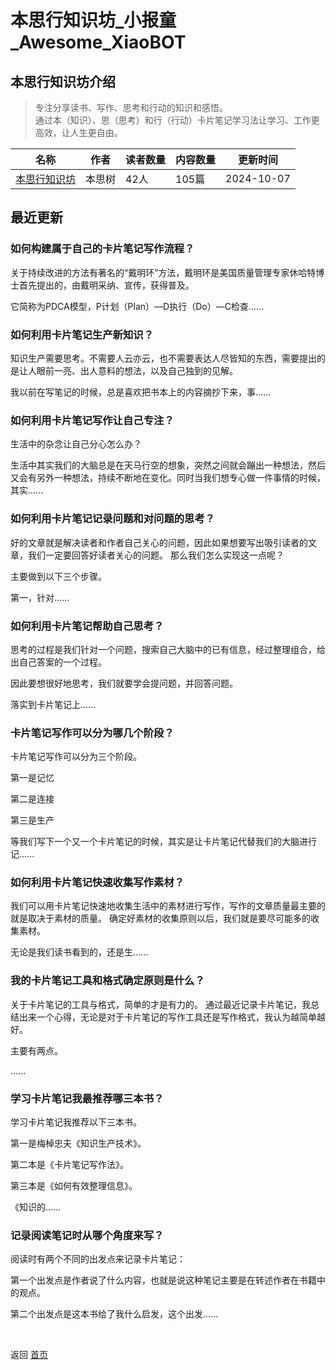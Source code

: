# 本思行知识坊_小报童_Awesome_XiaoBOT

## 本思行知识坊介绍
> 专注分享读书、写作、思考和行动的知识和感悟。    
通过本（知识）、思（思考）和行（行动）卡片笔记学习法让学习、工作更高效，让人生更自由。  
  


|名称|作者|读者数量|内容数量|更新时间|
|---|---|---|---|---|
|[本思行知识坊](https://xiaobot.net/p/haizhilan0423?refer=0b133df9-27dc-423b-8101-639049001c13)|本思树|42人|105篇|2024-10-07|

## 最近更新
### 如何构建属于自己的卡片笔记写作流程？

关于持续改进的方法有著名的“戴明环”方法，戴明环是美国质量管理专家休哈特博士首先提出的，由戴明采纳、宣传，获得普及。

它简称为PDCA模型，P计划（Plan）—D执行（Do）—C检查......

### 如何利用卡片笔记生产新知识？

知识生产需要思考。不需要人云亦云，也不需要表达人尽皆知的东西，需要提出的是让人眼前一亮、出人意料的想法，以及自己独到的见解。

我以前在写笔记的时候，总是喜欢把书本上的内容摘抄下来，事......

### 如何利用卡片笔记写作让自己专注？

生活中的杂念让自己分心怎么办？

生活中其实我们的大脑总是在天马行空的想象，突然之间就会蹦出一种想法，然后又会有另外一种想法，持续不断地在变化。同时当我们想专心做一件事情的时候，其实......

### 如何利用卡片笔记记录问题和对问题的思考？

好的文章就是解决读者和作者自己关心的问题，因此如果想要写出吸引读者的文章，我们一定要回答好读者关心的问题。 那么我们怎么实现这一点呢？

主要做到以下三个步骤。

第一，针对......

### 如何利用卡片笔记帮助自己思考？

思考的过程是我们针对一个问题，搜索自己大脑中的已有信息，经过整理组合，给出自己答案的一个过程。

因此要想很好地思考，我们就要学会提问题，并回答问题。

落实到卡片笔记上......

### 卡片笔记写作可以分为哪几个阶段？

卡片笔记写作可以分为三个阶段。

第一是记忆

第二是连接

第三是生产

等我们写下一个又一个卡片笔记的时候，其实是让卡片笔记代替我们的大脑进行记......

### 如何利用卡片笔记快速收集写作素材？

我们可以用卡片笔记快速地收集生活中的素材进行写作，写作的文章质量最主要的就是取决于素材的质量。 确定好素材的收集原则以后，我们就是要尽可能多的收集素材。

无论是我们读书看到的，还是生......

### 我的卡片笔记工具和格式确定原则是什么？

关于卡片笔记的工具与格式，简单的才是有力的。 通过最近记录卡片笔记，我总结出来一个心得，无论是对于卡片笔记的写作工具还是写作格式，我认为越简单越好。

主要有两点。

......

### 学习卡片笔记我最推荐哪三本书？

学习卡片笔记我推荐以下三本书。

第一是梅棹忠夫《知识生产技术》。

第二本是《卡片笔记写作法》。

第三本是《如何有效整理信息》。

《知识的......

### 记录阅读笔记时从哪个角度来写？

阅读时有两个不同的出发点来记录卡片笔记：

第一个出发点是作者说了什么内容，也就是说这种笔记主要是在转述作者在书籍中的观点。

第二个出发点是这本书给了我什么启发，这个出发......


<a href="https://github.com/Reno9527/awesome-xiaobot" style="color: white; text-decoration: none;">awesome-xiaobot</a>

返回 [首页](../README.md)
